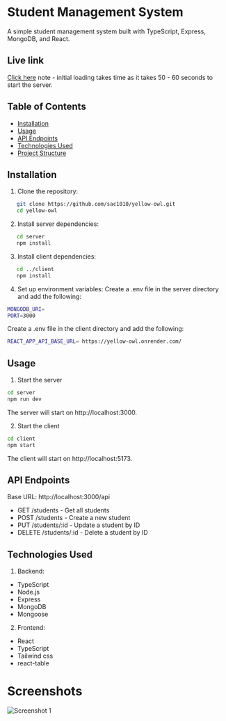 # Student Management System

A simple student management system built with TypeScript, Express, MongoDB, and React.

## Live link

[Click here](https://yellow-owl.vercel.app/)
note - initial loading takes time as it takes 50 - 60 seconds to start the server.

## Table of Contents

- [Installation](#installation)
- [Usage](#usage)
- [API Endpoints](#api-endpoints)
- [Technologies Used](#technologies-used)
- [Project Structure](#project-structure)


## Installation

1. Clone the repository:

```bash
   git clone https://github.com/sac1010/yellow-owl.git
   cd yellow-owl
```
2. Install server dependencies:
```bash
   cd server
   npm install
```
3. Install client dependencies:
```bash
   cd ../client
   npm install
```
4. Set up environment variables:
Create a .env file in the server directory and add the following:
```bash
MONGODB_URI=
PORT=3000
```
Create a .env file in the client directory and add the following:
```bash
REACT_APP_API_BASE_URL= https://yellow-owl.onrender.com/
```

## Usage

1. Start the server
```bash
cd server
npm run dev
```
The server will start on http://localhost:3000.

2. Start the client
```bash
cd client
npm start
```
The client will start on http://localhost:5173. 

## API Endpoints
Base URL: http://localhost:3000/api

- GET /students - Get all students
- POST /students - Create a new student
- PUT /students/:id - Update a student by ID
- DELETE /students/:id - Delete a student by ID

## Technologies Used

1. Backend:

- TypeScript
- Node.js
- Express
- MongoDB
- Mongoose

2. Frontend:

- React
- TypeScript
- Tailwind css
- react-table

# Screenshots
![Screenshot 1](public/scr.png)
